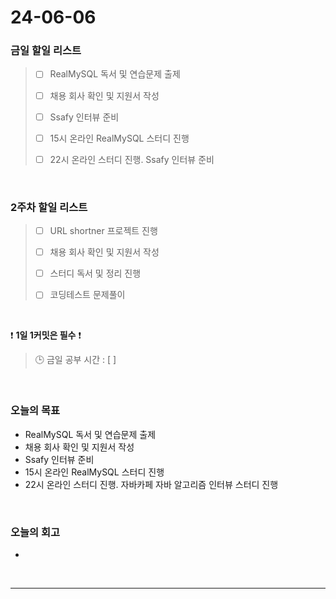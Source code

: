 # 24-06-06
### 금일 할일 리스트
> - [ ]  RealMySQL 독서 및 연습문제 출제
>
> - [ ]  채용 회사 확인 및 지원서 작성
>
> - [ ]  Ssafy 인터뷰 준비
>
> - [ ]  15시 온라인 RealMySQL 스터디 진행
> 
> - [ ]  22시 온라인 스터디 진행. Ssafy 인터뷰 준비

<br/>

### 2주차 할일 리스트  
> - [ ]  URL shortner 프로젝트 진행
>
> - [ ]  채용 회사 확인 및 지원서 작성
>
> - [ ]  스터디 독서 및 정리 진행
>
> - [ ]  코딩테스트 문제풀이

<br/>

❗ **1일 1커밋은 필수** ❗
> 🕒 금일 공부 시간 : [  ]

<br/>

### 오늘의 목표
- RealMySQL 독서 및 연습문제 출제
- 채용 회사 확인 및 지원서 작성
- Ssafy 인터뷰 준비
- 15시 온라인 RealMySQL 스터디 진행
- 22시 온라인 스터디 진행. 자바카페 자바 알고리즘 인터뷰 스터디 진행


<br>

### 오늘의 회고
- 


<br/>

------------  
